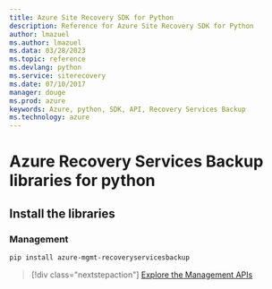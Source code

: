 ```yaml
---
title: Azure Site Recovery SDK for Python
description: Reference for Azure Site Recovery SDK for Python
author: lmazuel
ms.author: lmazuel
ms.data: 03/28/2023
ms.topic: reference
ms.devlang: python
ms.service: siterecovery
ms.date: 07/10/2017
manager: douge
ms.prod: azure
keywords: Azure, python, SDK, API, Recovery Services Backup
ms.technology: azure
---
```

# Azure Recovery Services Backup libraries for python

## Install the libraries


### Management

```bash
pip install azure-mgmt-recoveryservicesbackup
```
> [!div class="nextstepaction"]
> [Explore the Management APIs](/python/api/overview/azure/recoveryservicesbackup/management)